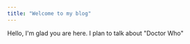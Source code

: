 ```yaml
---
title: "Welcome to my blog"
---
```


Hello, I'm glad you are here. I plan to talk about "Doctor Who"
